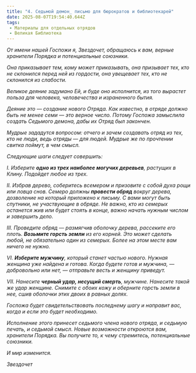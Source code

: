 ```yaml
---
title: "4. Седьмой демон_ письмо для бюрократов и библиотекарей"
date: 2025-08-07T19:54:40.644Z
tags:
 - Материалы для отдельных отрядов
 - Великая Библиотека
---
```


*От имени нашей Госпожи я, Звездочет, обращаюсь к вам, верные хранители
Порядка и потенциальные союзники.*

*Она приказывает тем, кому может приказывать, она призывает тех, кто не
склонился перед ней из гордости, она увещевает тех, кто не склонился из
слабости.*

*Великое деяние задумано Ей, и буде оно исполнится, из того вырастет
польза для человека, человечества и израненного бытия.*

*Деяние это — создание нового Отряда. Как известно, в отряде должно быть
не менее семи — это верное число. Потому Госпожа замыслила создать
Седьмого демона, дабы их Отряд был закончен.*

*Мудрые зададутся вопросом: отчего и зачем создавать отряд из тех, кто
не люди, ведь отряды — для людей. Мудрые же по прочтении свитка поймут,
в чем смысл.*

*Следующие шаги следует совершить:*

*I. Изберите **одно из трех наиболее могучих деревьев**, растущих в
Клину. Подойдет любое из трех.*

*II. Избрав дерево, соберитесь всемером и призовите с собой духа рощи
или ловца снов. Семеро должны **провести обряд** вокруг дерева,
дозволение на который приложено к письму. С вами могут быть спутники, не
участвующие в обряде. Не важно, кто из семерых останется жив или будет
стоять в конце, важно начать нужным числом и завершить дело.*

*III. Проведите обряд — размягчив оболочку дерева, рассеките его плоть.
**Возьмите горсть земли** из его корней. Это может сделать любой, не
обязательно один из семерых. Более на этом месте вам ничего не нужно.*

*VI. **Изберите мужчину**, который станет частью нового. Нужная женщина
уже найдена и готова. Когда будете готов и мужчина, — добровольно или
нет, — отправьте весть и женщину приведут.*

*VII. Нанесите **черный удар, несущий смерть**, мужчине. Нанесите такой
же удар женщине. Снимите с обоих кожу и оберните горсть земли в нее,
сшив оболочки этих двоих в равных долях.*

*Госпожа будет свидетельствовать последнему шагу и направит вас, когда и
если это будет необходимо.*

*Исполнение этого принесет седьмого члена нового отряда, и седьмую
печать, и седьмой смысл. Новые возможности откроются вам, хранители
Порядка. Вы получите то, к чему стремитесь, потенциальные союзники.*

*И мир изменится.*

*Звездочет*

